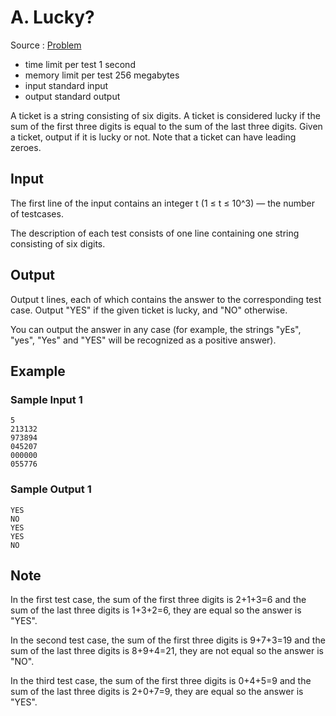 # A. Lucky?

Source : [Problem](https://codeforces.com/problemset/problem/1676/A)

- time limit per test 1 second
- memory limit per test 256 megabytes
- input standard input
- output standard output

A ticket is a string consisting of six digits. A ticket is considered lucky if the sum of the first three digits is equal to the sum of the last three digits. Given a ticket, output if it is lucky or not. Note that a ticket can have leading zeroes.

## Input

The first line of the input contains an integer t (1 ≤ t ≤ 10^3) — the number of testcases.

The description of each test consists of one line containing one string consisting of six digits.

## Output

Output t lines, each of which contains the answer to the corresponding test case. Output "YES" if the given ticket is lucky, and "NO" otherwise.

You can output the answer in any case (for example, the strings "yEs", "yes", "Yes" and "YES" will be recognized as a positive answer).

## Example

### Sample Input 1

    5
    213132
    973894
    045207
    000000
    055776

### Sample Output 1

    YES
    NO
    YES
    YES
    NO

## Note

In the first test case, the sum of the first three digits is 2+1+3=6 and the sum of the last three digits is 1+3+2=6, they are equal so the answer is "YES".

In the second test case, the sum of the first three digits is 9+7+3=19 and the sum of the last three digits is 8+9+4=21, they are not equal so the answer is "NO".

In the third test case, the sum of the first three digits is 0+4+5=9 and the sum of the last three digits is 2+0+7=9, they are equal so the answer is "YES".
